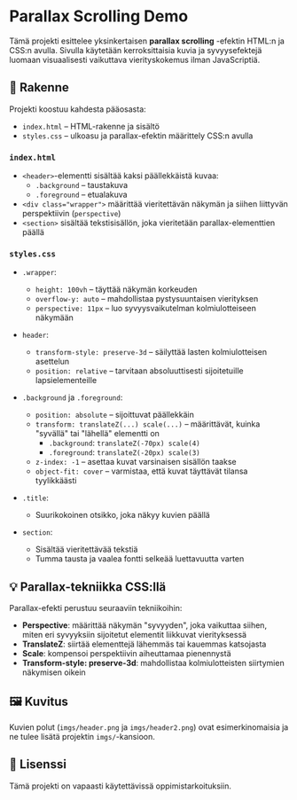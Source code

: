 # Parallax Scrolling Demo

Tämä projekti esittelee yksinkertaisen **parallax scrolling** -efektin HTML:n ja CSS:n avulla. Sivulla käytetään kerroksittaisia kuvia ja syvyysefektejä luomaan visuaalisesti vaikuttava vierityskokemus ilman JavaScriptiä.

## 🔧 Rakenne

Projekti koostuu kahdesta pääosasta:

- `index.html` – HTML-rakenne ja sisältö
- `styles.css` – ulkoasu ja parallax-efektin määrittely CSS:n avulla

### `index.html`

- `<header>`-elementti sisältää kaksi päällekkäistä kuvaa:
  - `.background` – taustakuva
  - `.foreground` – etualakuva
- `<div class="wrapper">` määrittää vieritettävän näkymän ja siihen liittyvän perspektiivin (`perspective`)
- `<section>` sisältää tekstisisällön, joka vieritetään parallax-elementtien päällä

### `styles.css`

- `.wrapper`:
  - `height: 100vh` – täyttää näkymän korkeuden
  - `overflow-y: auto` – mahdollistaa pystysuuntaisen vierityksen
  - `perspective: 11px` – luo syvyysvaikutelman kolmiulotteiseen näkymään

- `header`:
  - `transform-style: preserve-3d` – säilyttää lasten kolmiulotteisen asettelun
  - `position: relative` – tarvitaan absoluuttisesti sijoitetuille lapsielementeille

- `.background` ja `.foreground`:
  - `position: absolute` – sijoittuvat päällekkäin
  - `transform: translateZ(...) scale(...)` – määrittävät, kuinka "syvällä" tai "lähellä" elementti on
    - `.background`: `translateZ(-70px) scale(4)`
    - `.foreground`: `translateZ(-20px) scale(3)`
  - `z-index: -1` – asettaa kuvat varsinaisen sisällön taakse
  - `object-fit: cover` – varmistaa, että kuvat täyttävät tilansa tyylikkäästi

- `.title`:
  - Suurikokoinen otsikko, joka näkyy kuvien päällä

- `section`:
  - Sisältää vieritettävää tekstiä
  - Tumma tausta ja vaalea fontti selkeää luettavuutta varten

## 💡 Parallax-tekniikka CSS:llä

Parallax-efekti perustuu seuraaviin tekniikoihin:

- **Perspective**: määrittää näkymän "syvyyden", joka vaikuttaa siihen, miten eri syvyyksiin sijoitetut elementit liikkuvat vierityksessä
- **TranslateZ**: siirtää elementtejä lähemmäs tai kauemmas katsojasta
- **Scale**: kompensoi perspektiivin aiheuttamaa pienennystä
- **Transform-style: preserve-3d**: mahdollistaa kolmiulotteisten siirtymien näkymisen oikein

## 🖼 Kuvitus

Kuvien polut (`imgs/header.png` ja `imgs/header2.png`) ovat esimerkinomaisia ja ne tulee lisätä projektin `imgs/`-kansioon.

## 📜 Lisenssi

Tämä projekti on vapaasti käytettävissä oppimistarkoituksiin.
